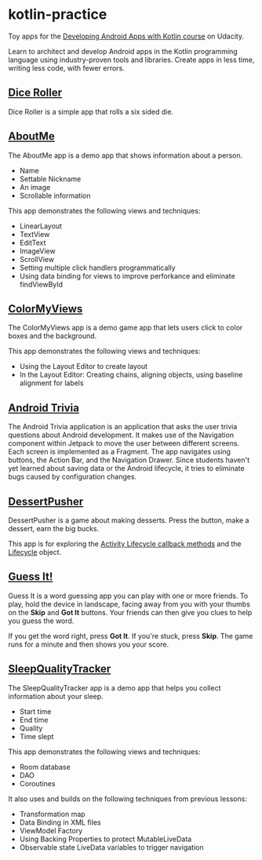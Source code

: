 # kotlin-practice

Toy apps for the [Developing Android Apps with Kotlin course](https://www.udacity.com/course/developing-android-apps-with-kotlin--ud9012) on Udacity.

Learn to architect and develop Android apps in the Kotlin programming language using industry-proven tools and libraries. Create apps in less time, writing less code, with fewer errors.

## [Dice Roller](https://github.com/udacity/andfun-kotlin-dice-roller)

Dice Roller is a simple app that rolls a six sided die.

## [AboutMe](https://github.com/udacity/andfun-kotlin-about-me)

The AboutMe app is a demo app that shows information about a person. 
* Name
* Settable Nickname
* An image
* Scrollable information

This app demonstrates the following views and techniques:
* LinearLayout
* TextView
* EditText
* ImageView
* ScrollView
* Setting multiple click handlers programmatically
* Using data binding for views to improve perforkance and eliminate findViewById

## [ColorMyViews](https://github.com/udacity/andfun-kotlin-color-my-views)

The ColorMyViews app is a demo game app that lets users click to color boxes and the background.

This app demonstrates the following views and techniques:
* Using the Layout Editor to create layout
* In the Layout Editor: Creating chains, aligning objects, using baseline alignment for labels

## [Android Trivia](https://github.com/udacity/andfun-kotlin-android-trivia) 

The Android Trivia application is an application that asks the user trivia questions about Android development.  It makes use of the Navigation component within Jetpack to move the user between different screens.  Each screen is implemented as a Fragment.
The app navigates using buttons, the Action Bar, and the Navigation Drawer.
Since students haven't yet learned about saving data or the Android lifecycle, it tries to eliminate bugs caused by configuration changes. 

## [DessertPusher](https://github.com/udacity/andfun-kotlin-dessert-pusher)

DessertPusher is a game about making desserts. Press the button, make a dessert, earn the big bucks.

This app is for exploring the [Activity Lifecycle callback methods](https://developer.android.com/guide/components/activities/activity-lifecycle) and the [Lifecycle](https://developer.android.com/reference/android/arch/lifecycle/Lifecycle) object.

## [Guess It!](https://github.com/udacity/andfun-kotlin-guess-it)

Guess It is a word guessing app you can play with one or more friends. To play, hold the device in landscape, facing away from you with your thumbs on the **Skip** and **Got It** buttons. Your friends can then give you clues to help you guess the word. 

If you get the word right, press **Got It**. If you're stuck, press **Skip**. The game runs for a minute and then shows you your score.

## [SleepQualityTracker](https://github.com/udacity/andfun-kotlin-sleep-tracker)

The SleepQualityTracker app is a demo app that helps you collect information about your sleep. 
* Start time
* End time
* Quality
* Time slept

This app demonstrates the following views and techniques:
* Room database
* DAO
* Coroutines

It also uses and builds on the following techniques from previous lessons:
* Transformation map
* Data Binding in XML files
* ViewModel Factory
* Using Backing Properties to protect MutableLiveData
* Observable state LiveData variables to trigger navigation

